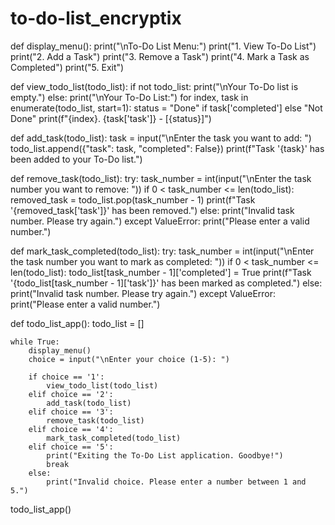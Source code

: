 # to-do-list_encryptix
def display_menu():
    print("\nTo-Do List Menu:")
    print("1. View To-Do List")
    print("2. Add a Task")
    print("3. Remove a Task")
    print("4. Mark a Task as Completed")
    print("5. Exit")

def view_todo_list(todo_list):
    if not todo_list:
        print("\nYour To-Do list is empty.")
    else:
        print("\nYour To-Do List:")
        for index, task in enumerate(todo_list, start=1):
            status = "Done" if task['completed'] else "Not Done"
            print(f"{index}. {task['task']} - [{status}]")

def add_task(todo_list):
    task = input("\nEnter the task you want to add: ")
    todo_list.append({"task": task, "completed": False})
    print(f"Task '{task}' has been added to your To-Do list.")

def remove_task(todo_list):
    try:
        task_number = int(input("\nEnter the task number you want to remove: "))
        if 0 < task_number <= len(todo_list):
            removed_task = todo_list.pop(task_number - 1)
            print(f"Task '{removed_task['task']}' has been removed.")
        else:
            print("Invalid task number. Please try again.")
    except ValueError:
        print("Please enter a valid number.")

def mark_task_completed(todo_list):
    try:
        task_number = int(input("\nEnter the task number you want to mark as completed: "))
        if 0 < task_number <= len(todo_list):
            todo_list[task_number - 1]['completed'] = True
            print(f"Task '{todo_list[task_number - 1]['task']}' has been marked as completed.")
        else:
            print("Invalid task number. Please try again.")
    except ValueError:
        print("Please enter a valid number.")

def todo_list_app():
    todo_list = []

    while True:
        display_menu()
        choice = input("\nEnter your choice (1-5): ")

        if choice == '1':
            view_todo_list(todo_list)
        elif choice == '2':
            add_task(todo_list)
        elif choice == '3':
            remove_task(todo_list)
        elif choice == '4':
            mark_task_completed(todo_list)
        elif choice == '5':
            print("Exiting the To-Do List application. Goodbye!")
            break
        else:
            print("Invalid choice. Please enter a number between 1 and 5.")
todo_list_app()
